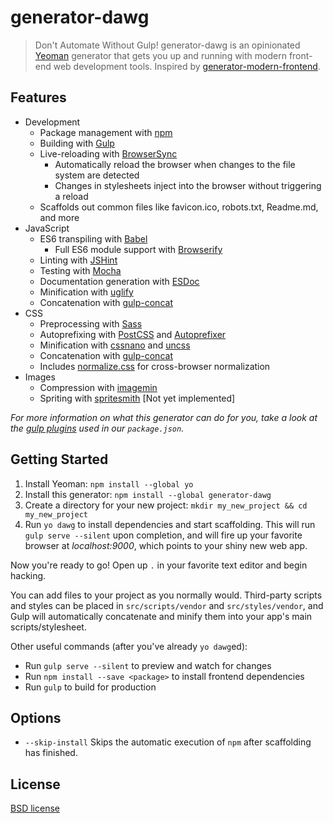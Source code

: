 # generator-dawg

> Don't Automate Without Gulp! generator-dawg is an opinionated [Yeoman](http://yeoman.io) generator that gets you up and running with modern front-end web development tools. Inspired by [generator-modern-frontend](https://github.com/endel/generator-modern-frontend).

## Features

* Development
	* Package management with [npm](http://npmjs.com)
	* Building with [Gulp](http://gulpjs.com/)
	* Live-reloading with [BrowserSync](http://www.browsersync.io)
    	* Automatically reload the browser when changes to the file system are detected
    	* Changes in stylesheets inject into the browser without triggering a reload
    * Scaffolds out common files like favicon.ico, robots.txt, Readme.md, and more
* JavaScript
	* ES6 transpiling with [Babel](https://babeljs.io)
		* Full ES6 module support with [Browserify](http://browserify.org)
	* Linting with [JSHint](http://jshint.com/install/)
	* Testing with [Mocha](http://mochajs.org)
	* Documentation generation with [ESDoc](https://esdoc.org/esdoc/)
	* Minification with [uglify](https://www.npmjs.com/package/gulp-uglify)
	* Concatenation with [gulp-concat](https://www.npmjs.com/package/gulp-concat)
* CSS
	* Preprocessing with [Sass](http://sass-lang.com)
	* Autoprefixing with [PostCSS](https://github.com/postcss/postcss) and [Autoprefixer](https://www.npmjs.com/package/autoprefixer)
	* Minification with [cssnano](http://cssnano.co) and [uncss](https://www.npmjs.com/package/gulp-uncss)
	* Concatenation with [gulp-concat](https://www.npmjs.com/package/gulp-concat)
	* Includes [normalize.css](https://github.com/necolas/normalize.css/) for cross-browser normalization
* Images
	* Compression with [imagemin](https://www.npmjs.com/package/imagemin)
	* Spriting with [spritesmith](https://github.com/twolfson/gulp.spritesmith) [Not yet implemented]

*For more information on what this generator can do for you, take a look at the [gulp plugins](app/templates/_package.json) used in our `package.json`.*


## Getting Started

1. Install Yeoman: `npm install --global yo`
2. Install this generator: `npm install --global generator-dawg`
3. Create a directory for your new project: `mkdir my_new_project && cd my_new_project`
3. Run `yo dawg` to install dependencies and start scaffolding. This will run `gulp serve --silent` upon completion, and will fire up your favorite browser at <i>localhost:9000</i>, which points to your shiny new web app. 

Now you're ready to go! Open up `.` in your favorite text editor and begin hacking. 

You can add files to your project as you normally would. Third-party scripts and styles can be placed in `src/scripts/vendor` and `src/styles/vendor`, and Gulp will automatically concatenate and minify them into your app's main scripts/stylesheet. 

Other useful commands (after you've already `yo dawg`ed):

- Run `gulp serve --silent` to preview and watch for changes
- Run `npm install --save <package>` to install frontend dependencies
- Run `gulp` to build for production

## Options

- `--skip-install`
  Skips the automatic execution of `npm` after scaffolding has finished.

## License

[BSD license](http://opensource.org/licenses/bsd-license.php)